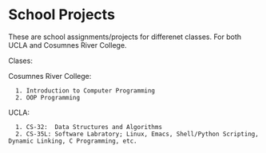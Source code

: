 # School Projects

These are school assignments/projects for differenet classes. For both UCLA and Cosumnes River College.

Clases:

Cosumnes River College:

      1. Introduction to Computer Programming
      2. OOP Programming
      
      
UCLA:

      1. CS-32:  Data Structures and Algorithms
      2. CS-35L: Software Labratory; Linux, Emacs, Shell/Python Scripting, Dynamic Linking, C Programming, etc.
